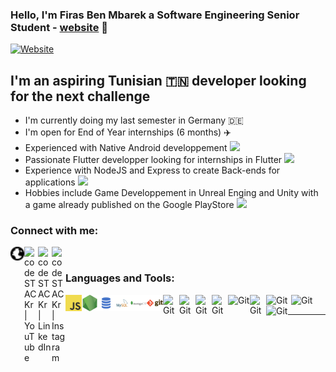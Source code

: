 ### Hello, I'm Firas Ben Mbarek a Software Engineering Senior Student - [website] 👋
[![Website](https://img.shields.io/website?label=codeSTACKr.com&style=for-the-badge&url=https%3A%2F%2Fcodestackr.com)](https://www.firasbenmbarek.me/)

## I'm an aspiring Tunisian 🇹🇳 developer looking for the next challenge 
- I'm currently doing my last semester in Germany 🇩🇪
- I'm open for End of Year internships (6 months) ✈️
- Experienced with Native Android developpement <img width="22px" src="https://emojis.slackmojis.com/emojis/images/1493026598/2124/android.png?1493026598" />
- Passionate Flutter developper looking for internships in Flutter  <img width="30px" src="https://meterpreter.org/wp-content/uploads/2018/09/flutter.png" />
- Experience with NodeJS and Express to create Back-ends for applications  <img width="30px" src="https://upload.wikimedia.org/wikipedia/commons/thumb/d/d9/Node.js_logo.svg/1280px-Node.js_logo.svg.png" />
- Hobbies include Game Developpement in Unreal Enging and Unity with a game already published on the Google PlayStore  <img width="22px" src="https://cdn.iconscout.com/icon/free/png-256/google-play-store-2038773-1721660.png" />

### Connect with me:

[<img align="left" alt="Firasbenmbarek.com" width="22px" src="https://raw.githubusercontent.com/iconic/open-iconic/master/svg/globe.svg" />][website]
[<img align="left" alt="codeSTACKr | YouTube" width="22px" src="https://cdn.jsdelivr.net/npm/simple-icons@v3/icons/youtube.svg" />][youtube]
[<img align="left" alt="codeSTACKr | LinkedIn" width="22px" src="https://cdn.jsdelivr.net/npm/simple-icons@v3/icons/linkedin.svg" />][linkedin]
[<img align="left" alt="codeSTACKr | Instagram" width="22px" src="https://cdn.jsdelivr.net/npm/simple-icons@v3/icons/instagram.svg" />][instagram]

<br />

### Languages and Tools:

<img align="left" alt="JavaScript" width="26px" src="https://raw.githubusercontent.com/github/explore/80688e429a7d4ef2fca1e82350fe8e3517d3494d/topics/javascript/javascript.png" />
<img align="left" alt="Node.js" width="26px" src="https://raw.githubusercontent.com/github/explore/80688e429a7d4ef2fca1e82350fe8e3517d3494d/topics/nodejs/nodejs.png" />
<img align="left" alt="SQL" width="26px" src="https://raw.githubusercontent.com/github/explore/80688e429a7d4ef2fca1e82350fe8e3517d3494d/topics/sql/sql.png" />
<img align="left" alt="MySQL" width="26px" src="https://raw.githubusercontent.com/github/explore/80688e429a7d4ef2fca1e82350fe8e3517d3494d/topics/mysql/mysql.png" />
<img align="left" alt="MongoDB" width="26px" src="https://raw.githubusercontent.com/github/explore/80688e429a7d4ef2fca1e82350fe8e3517d3494d/topics/mongodb/mongodb.png" />
<img align="left" alt="Git" width="26px" src="https://raw.githubusercontent.com/github/explore/80688e429a7d4ef2fca1e82350fe8e3517d3494d/topics/git/git.png" />
<img align="left" alt="Git" width="26px" src="https://emojis.slackmojis.com/emojis/images/1493026598/2124/android.png?1493026598" />
<img align="left" alt="Git" width="26px" src="https://meterpreter.org/wp-content/uploads/2018/09/flutter.png" />
<img align="left" alt="Git" width="26px" src="https://upload.wikimedia.org/wikipedia/commons/thumb/d/d9/Node.js_logo.svg/1280px-Node.js_logo.svg.png" />
<img align="left" alt="Git" width="26px" src="https://upload.wikimedia.org/wikipedia/commons/thumb/c/c3/Python-logo-notext.svg/2000px-Python-logo-notext.svg.png" />

<img align="left" alt="Git" width="35px" src="https://upload.wikimedia.org/wikipedia/commons/thumb/1/19/Unity_Technologies_logo.svg/1280px-Unity_Technologies_logo.svg.png" />
<img align="left" alt="Git" width="26px" src="https://upload.wikimedia.org/wikipedia/commons/thumb/0/0c/Unreal_Engine_4_logo_and_wordmark.svg/1200px-Unreal_Engine_4_logo_and_wordmark.svg.png" />
<img align="left" alt="Git" width="40px" src="https://cdn.worldvectorlogo.com/logos/swift-logo-with-text.svg" />
<img align="left" alt="Git" width="35px" src="https://logos-download.com/wp-content/uploads/2016/10/Java_logo_icon.png" />
<img align="left" alt="Git" width="35px" src="https://dart.dev/assets/shared/dart-logo-for-shares.png?2" />

<br />

---

[website]: https://www.firasbenmbarek.me/
[youtube]: https://www.youtube.com/channel/UCf923BqySgbg4Birsubmwxg/
[instagram]: https://www.instagram.com/firas_megu/
[linkedin]: https://www.linkedin.com/in/bmfirask/